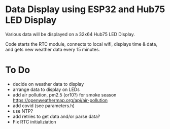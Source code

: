 # Data Display using ESP32 and Hub75 LED Display

Various data will be displayed on a 32x64 Hub75 LED Display.

Code starts the RTC module,
connects to local wifi,
displays time & data,
and gets new weather data every 15 minutes.

# To Do

* decide on weather data to display
* arrange data to display on LEDs
* add air pollution, pm2.5 (or10?) for smoke season https://openweathermap.org/api/air-pollution
* add covid (see parameters.h)
* use NTP?
* add retries to get data and/or parse data?
* Fix RTC initializiation
